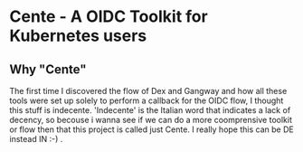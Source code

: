 # Cente - A OIDC Toolkit for Kubernetes users

## Why "Cente"
The first time I discovered the flow of Dex and Gangway and how all these tools were set up solely to perform a callback for the OIDC flow, I thought this stuff is indecente. 'Indecente' is the Italian word that indicates a lack of decency, so becouse i wanna see if we can do a more coomprensive toolkit or flow then that this project is called just Cente. I really hope this can be DE instead IN :-) . 